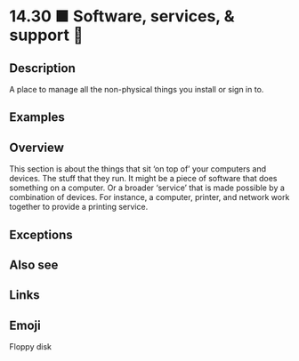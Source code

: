 # 14.30 ■ Software, services, & support 💾

## Description

A place to manage all the non-physical things you install or sign in to.

## Examples

## Overview

This section is about the things that sit ‘on top of’ your computers and devices. The stuff that they run. It might be a piece of software that does something on a computer. Or a broader ‘service’ that is made possible by a combination of devices. For instance, a computer, printer, and network work together to provide a printing service.

## Exceptions

## Also see


## Links

## Emoji

Floppy disk
